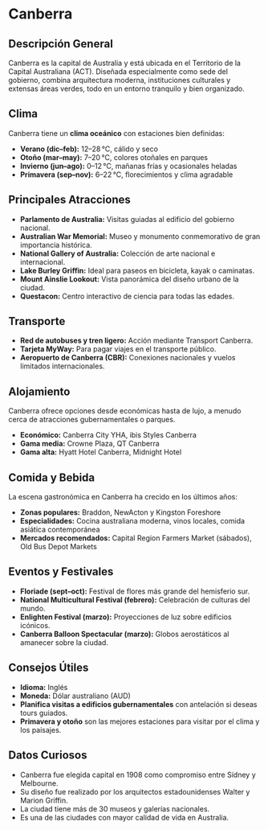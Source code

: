 # Canberra

## Descripción General
Canberra es la capital de Australia y está ubicada en el Territorio de la Capital Australiana (ACT). Diseñada especialmente como sede del gobierno, combina arquitectura moderna, instituciones culturales y extensas áreas verdes, todo en un entorno tranquilo y bien organizado.

## Clima
Canberra tiene un **clima oceánico** con estaciones bien definidas:

- **Verano (dic–feb):** 12–28 °C, cálido y seco
- **Otoño (mar–may):** 7–20 °C, colores otoñales en parques
- **Invierno (jun–ago):** 0–12 °C, mañanas frías y ocasionales heladas
- **Primavera (sep–nov):** 6–22 °C, florecimientos y clima agradable

## Principales Atracciones
- **Parlamento de Australia:** Visitas guiadas al edificio del gobierno nacional.
- **Australian War Memorial:** Museo y monumento conmemorativo de gran importancia histórica.
- **National Gallery of Australia:** Colección de arte nacional e internacional.
- **Lake Burley Griffin:** Ideal para paseos en bicicleta, kayak o caminatas.
- **Mount Ainslie Lookout:** Vista panorámica del diseño urbano de la ciudad.
- **Questacon:** Centro interactivo de ciencia para todas las edades.

## Transporte
- **Red de autobuses y tren ligero:** Acción mediante Transport Canberra.
- **Tarjeta MyWay:** Para pagar viajes en el transporte público.
- **Aeropuerto de Canberra (CBR):** Conexiones nacionales y vuelos limitados internacionales.

## Alojamiento
Canberra ofrece opciones desde económicas hasta de lujo, a menudo cerca de atracciones gubernamentales o parques.

- **Económico:** Canberra City YHA, ibis Styles Canberra
- **Gama media:** Crowne Plaza, QT Canberra
- **Gama alta:** Hyatt Hotel Canberra, Midnight Hotel

## Comida y Bebida
La escena gastronómica en Canberra ha crecido en los últimos años:

- **Zonas populares:** Braddon, NewActon y Kingston Foreshore
- **Especialidades:** Cocina australiana moderna, vinos locales, comida asiática contemporánea
- **Mercados recomendados:** Capital Region Farmers Market (sábados), Old Bus Depot Markets

## Eventos y Festivales
- **Floriade (sept–oct):** Festival de flores más grande del hemisferio sur.
- **National Multicultural Festival (febrero):** Celebración de culturas del mundo.
- **Enlighten Festival (marzo):** Proyecciones de luz sobre edificios icónicos.
- **Canberra Balloon Spectacular (marzo):** Globos aerostáticos al amanecer sobre la ciudad.

## Consejos Útiles
- **Idioma:** Inglés  
- **Moneda:** Dólar australiano (AUD)  
- **Planifica visitas a edificios gubernamentales** con antelación si deseas tours guiados.  
- **Primavera y otoño** son las mejores estaciones para visitar por el clima y los paisajes.

## Datos Curiosos
- Canberra fue elegida capital en 1908 como compromiso entre Sídney y Melbourne.
- Su diseño fue realizado por los arquitectos estadounidenses Walter y Marion Griffin.
- La ciudad tiene más de 30 museos y galerías nacionales.
- Es una de las ciudades con mayor calidad de vida en Australia.